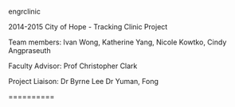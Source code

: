 engrclinic

2014-2015 City of Hope - Tracking Clinic Project

Team members:
Ivan Wong,
Katherine Yang,
Nicole Kowtko,
Cindy Angpraseuth

Faculty Advisor:
Prof Christopher Clark

Project Liaison:
Dr Byrne Lee
Dr Yuman, Fong


==========
